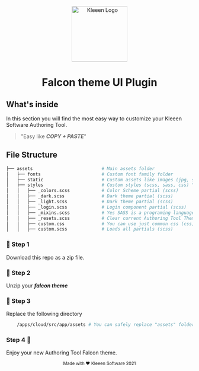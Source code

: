 <center>
    <img height="150" src="https://kleeen.software/wp-content/uploads//2019/05/KS-color.svg" alt="Kleeen Logo">
</center>
<center>

# Falcon theme UI Plugin

</center>


## What's inside

In this section you will find the most easy way to customize your Kleeen Software Authoring Tool.

> "Easy like ***COPY + PASTE***"


## File Structure

```sh
├── assets                          # Main assets folder
│   ├── fonts                       # Custom font family folder
│   ├── static                      # Custom assets like images (jpg, svg, png)
│   ├── styles                      # Custom styles (scss, sass, css) "we love scss"
│   │   ├── _colors.scss            # Color Scheme partial (scss)
│   │   ├── _dark.scss              # Dark theme partial (scss)
│   │   ├── _light.scss             # Dark theme partial (scss)
│   │   ├── _login.scss             # Login component partial (scss)
│   │   ├── _mixins.scss            # Yes SASS is a programing language ;)
│   │   ├── _resets.scss            # Clear current Authoring Tool Theme (scss)
│   │   ├── custom.css              # You can use just common css (css)
│   │   ├── custom.scss             # Loads all partials (scss)
```

### 💾 Step 1

Download this repo as a zip file.

### 🧰 Step 2

Unzip your ***falcon theme***

### 🔮 Step 3

Replace the following directory

```bash
    /apps/cloud/src/app/assets # You can safely replace "assets" folder content
```

### Step 4 🚀

Enjoy your new Authoring Tool Falcon theme.

<small>
    <center>
        Made with ❤️ Kleeen Software 2021
    </center>
</small>
